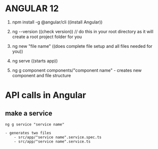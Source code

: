 # ANGULAR 12

1. npm install -g @angular/cli    ((install Angular))

2. ng --version  ((check version))  // do this in your root directory as it will create a root project folder for you

3. ng new "file name"        ((does complete file setup and all files needed for you))

4. ng serve ((starts app))

5. ng g component components/"component name" - creates new component and file structure



# API calls in Angular 

## make a service

    ng g service "service name"

    - generates two files 
        - src/app/"service name".service.spec.ts
        - src/app/"service name".service.ts
        
